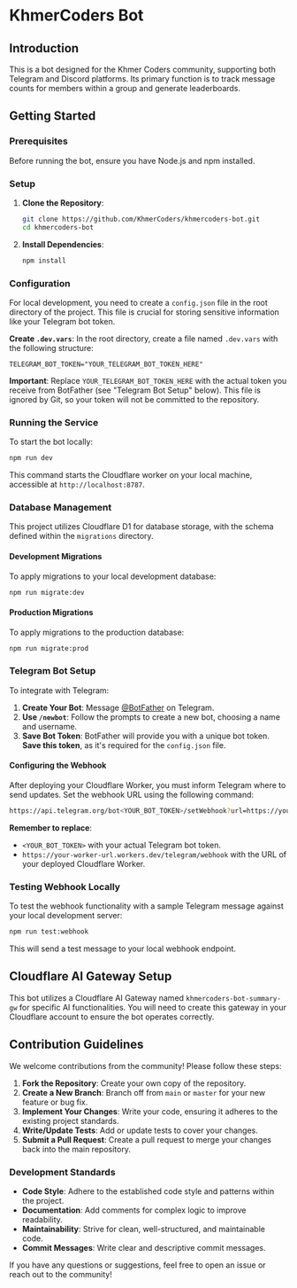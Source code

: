 # KhmerCoders Bot

## Introduction

This is a bot designed for the Khmer Coders community, supporting both Telegram and Discord platforms. Its primary function is to track message counts for members within a group and generate leaderboards.

## Getting Started

### Prerequisites

Before running the bot, ensure you have Node.js and npm installed.

### Setup

1.  **Clone the Repository**:
    ```bash
    git clone https://github.com/KhmerCoders/khmercoders-bot.git
    cd khmercoders-bot
    ```
2.  **Install Dependencies**:
    ```bash
    npm install
    ```

### Configuration

For local development, you need to create a `config.json` file in the root directory of the project. This file is crucial for storing sensitive information like your Telegram bot token.

**Create `.dev.vars`**:
In the root directory, create a file named `.dev.vars` with the following structure:

```
TELEGRAM_BOT_TOKEN="YOUR_TELEGRAM_BOT_TOKEN_HERE"
```

**Important**: Replace `YOUR_TELEGRAM_BOT_TOKEN_HERE` with the actual token you receive from BotFather (see "Telegram Bot Setup" below). This file is ignored by Git, so your token will not be committed to the repository.

### Running the Service

To start the bot locally:

```bash
npm run dev
```

This command starts the Cloudflare worker on your local machine, accessible at `http://localhost:8787`.

### Database Management

This project utilizes Cloudflare D1 for database storage, with the schema defined within the `migrations` directory.

#### Development Migrations

To apply migrations to your local development database:

```bash
npm run migrate:dev
```

#### Production Migrations

To apply migrations to the production database:

```bash
npm run migrate:prod
```

### Telegram Bot Setup

To integrate with Telegram:

1.  **Create Your Bot**: Message [@BotFather](https://t.me/BotFather) on Telegram.
2.  **Use `/newbot`**: Follow the prompts to create a new bot, choosing a name and username.
3.  **Save Bot Token**: BotFather will provide you with a unique bot token. **Save this token**, as it's required for the `config.json` file.

#### Configuring the Webhook

After deploying your Cloudflare Worker, you must inform Telegram where to send updates. Set the webhook URL using the following command:

```bash
https://api.telegram.org/bot<YOUR_BOT_TOKEN>/setWebhook?url=https://your-worker-url.workers.dev/telegram/webhook
```

**Remember to replace**:

- `<YOUR_BOT_TOKEN>` with your actual Telegram bot token.
- `https://your-worker-url.workers.dev/telegram/webhook` with the URL of your deployed Cloudflare Worker.

### Testing Webhook Locally

To test the webhook functionality with a sample Telegram message against your local development server:

```bash
npm run test:webhook
```

This will send a test message to your local webhook endpoint.

## Cloudflare AI Gateway Setup

This bot utilizes a Cloudflare AI Gateway named `khmercoders-bot-summary-gw` for specific AI functionalities. You will need to create this gateway in your Cloudflare account to ensure the bot operates correctly.

## Contribution Guidelines

We welcome contributions from the community! Please follow these steps:

1.  **Fork the Repository**: Create your own copy of the repository.
2.  **Create a New Branch**: Branch off from `main` or `master` for your new feature or bug fix.
3.  **Implement Your Changes**: Write your code, ensuring it adheres to the existing project standards.
4.  **Write/Update Tests**: Add or update tests to cover your changes.
5.  **Submit a Pull Request**: Create a pull request to merge your changes back into the main repository.

### Development Standards

- **Code Style**: Adhere to the established code style and patterns within the project.
- **Documentation**: Add comments for complex logic to improve readability.
- **Maintainability**: Strive for clean, well-structured, and maintainable code.
- **Commit Messages**: Write clear and descriptive commit messages.

If you have any questions or suggestions, feel free to open an issue or reach out to the community!
